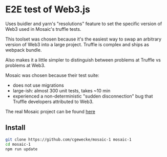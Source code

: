 # E2E test of Web3.js

Uses buidler and yarn's "resolutions" feature to set the specific version of Web3
used in Mosaic's truffle tests.

This toolset was chosen because it's the easiest way to swap an arbitrary
version of Web3 into a large project. Truffle is complex and ships as webpack bundle.

Also makes it a little simpler to distinguish between problems at Truffle vs problems at Web3.

Mosaic was chosen because their test suite:
+ does not use migrations
+ large-ish: almost 300 unit tests, takes ~10 min
+ experienced a non-deterministic "sudden disconnection" bug that Truffle developers attributed
  to Web3.


The real Mosaic project can be found [here](https://github.com/mosaicdao/mosaic-1)

## Install

```bash
git clone https://github.com/cgewecke/mosaic-1 mosaic-1
cd mosaic-1
npm run update
```
